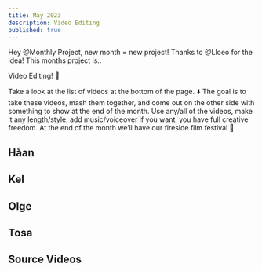 ```yaml
---
title: May 2023
description: Video Editing
published: true
---
```


<script>
    import Youtube from "./Youtube.svelte";
</script>

Hey @Monthly Project, new month = new project! Thanks to @Lloeo for the idea! This months project is..

Video Editing! 🎥

Take a look at the list of videos at the bottom of the page. ⬇️ The goal is to take these videos, mash them together, and come out on the other side with something to show at the end of the month. Use any/all of the videos, make it any length/style, add music/voiceover if you want, you have full creative freedom. At the end of the month we’ll have our fireside film festival 🍿




<h2>Håan</h2>
<Youtube link="LG-4TeDsgeo" />
<h2>Kel</h2>
<Youtube link="uAB9alD0_Kw" />
<h2>Olge</h2>
<Youtube link="mG09EmhD5Gk" />
<h2>Tosa</h2>
<Youtube link="Uqd-HxiyAYw" />

<h2>Source Videos</h2>
<Youtube link="lZG986vvMRw" />
<Youtube link="e0bvSX5lAew" />
<Youtube link="-FrpuPLYnvY" />
<Youtube link="sxkhAWMiqao" />
<Youtube link="oT3mCybbhf0" />